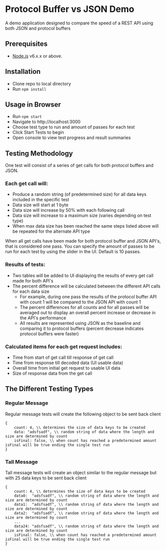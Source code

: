 # Protocol Buffer vs JSON Demo
A demo application designed to compare the speed of a REST API using both JSON and protocol buffers

## Prerequisites
* [Node.js](https://nodejs.org) v6.x.x or above.

## Installation
* Clone repo to local directory
* Run `npm install`

## Usage in Browser
* Run `npm start`
* Navigate to http://localhost:3000
* Choose test type to run and amount of passes for each test
* Click Start Tests to begin
* Open console to view test progress and result summaries

## Testing Methodology
One test will consist of a series of get calls for both protocol buffers and JSON.
### Each get call will:
* Produce a random string (of predetermined size) for all data keys included in the specific test
* Data size will start at 1 byte
* Data size will increase by 50% with each following call
* Data size will increase to a maximum size (varies depending on test type)
* When max data size has been reached the same steps listed above will be repeated for the alternate API type

When all get calls have been made for both protocol buffer and JSON API's, that is considered one pass.
You can specify the amount of passes to be run for each test by using the slider in the UI.  Default is 10 passes.

### Results of tests:
* Two tables will be added to UI displaying the results of every get call made for both API's
* The percent difference will be calculated between the different API calls for each data size
    * For example, during one pass the results of the protocol buffer API with count 1 will be compared to the JSON API with count 1
    * The percent differences for all counts and for all passes will be averaged out to display an overall percent increase or decrease in the API's performance
    * All results are represented using JSON as the baseline and comparing it to protocol buffers (percent decrease indicates protocol buffers were faster)

### Calculated items for each get request includes:
* Time from start of get call till response of get call
* Time from response till decoded data (UI usable data)
* Overall time from initial get request to usable UI data
* Size of response data from the get call

## The Different Testing Types

### Regular Message
Regular message tests will create the following object to be sent back client

````
{
    count: 4, \\ determines the size of data keys to be created
    data: "adsfsadf", \\ random string of data where the length and size are determined by count
    isFinal: false, \\ when count has reached a predetermined amount isFinal will be true ending the single test run
}
````

### Tall Message
Tall message tests will create an object similar to the regular message but with 25 data keys to be sent back client

````
{
    count: 4, \\ determines the size of data keys to be created
    data0:  "adsfsadf", \\ random string of data where the length and size are determined by count
    data1:  "adsfsadf", \\ random string of data where the length and size are determined by count
    data2:  "adsfsadf", \\ random string of data where the length and size are determined by count
    ...
    data24: "adsfsadf", \\ random string of data where the length and size are determined by count
    isFinal: false, \\ when count has reached a predetermined amount isFinal will be true ending the single test run
}
````
